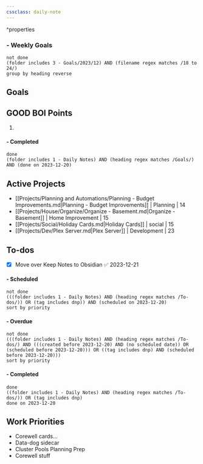 ```yaml
---
cssclass: daily-note
---
```

^properties
### - Weekly Goals
```tasks
not done
(folder includes 3 - Goals/2023/12) AND (filename regex matches /18 to 24/)
group by heading reverse
```
## Goals
## GOOD BOI Points
1. 
#### - Completed
```tasks
done
(folder includes 1 - Daily Notes) AND (heading regex matches /Goals/) AND (done on 2023-12-20)
```

## Active Projects
- [[Projects/Planning and Automations/Planning - Budget Improvements.md|Planning - Budget Improvements]] | Planning | 14
- [[Projects/House/Organize/Organize - Basement.md|Organize - Basement]] | Home Improvement | 15
- [[Projects/Social/Holiday Cards.md|Holiday Cards]] | social | 15
- [[Projects/Dev/Plex Server.md|Plex Server]] | Development | 23
## To-dos
- [x] Move over Keep Notes to Obsidian ✅ 2023-12-21
#### - Scheduled
```tasks
not done
(((folder includes 1 - Daily Notes) AND (heading regex matches /To-dos/)) OR (tag includes dnp)) AND (scheduled on 2023-12-20)
sort by priority
```
#### - Overdue
```tasks
not done
(((folder includes 1 - Daily Notes) AND (heading regex matches /To-dos/) AND (((created before 2023-12-20) AND (no scheduled date)) OR (scheduled before 2023-12-20))) OR ((tag includes dnp) AND (scheduled before 2023-12-20)))
sort by priority
```
#### - Completed
```tasks
done
((folder includes 1 - Daily Notes) AND (heading regex matches /To-dos/)) OR (tag includes dnp)
done on 2023-12-20
```

## Work Priorities
- Corewell cards...
- Data-dog sidecar
- Cluster Pools Planning Prep
- Corewell stuff

